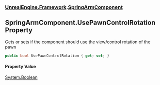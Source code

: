 ### [UnrealEngine.Framework](./UnrealEngine-Framework.md 'UnrealEngine.Framework').[SpringArmComponent](./SpringArmComponent.md 'UnrealEngine.Framework.SpringArmComponent')
## SpringArmComponent.UsePawnControlRotation Property
Gets or sets if the component should use the view/control rotation of the pawn  
```csharp
public bool UsePawnControlRotation { get; set; }
```
#### Property Value
[System.Boolean](https://docs.microsoft.com/en-us/dotnet/api/System.Boolean 'System.Boolean')  

